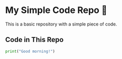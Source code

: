 # My Simple Code Repo 🚀  

This is a basic repository with a simple piece of code.  

## Code in This Repo  
```python
print("Good morning!")
